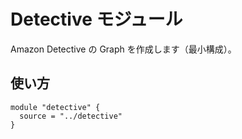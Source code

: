 # Detective モジュール

Amazon Detective の Graph を作成します（最小構成）。

## 使い方
```hcl
module "detective" {
  source = "../detective"
}
```
